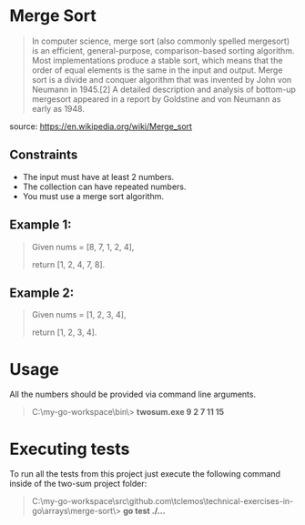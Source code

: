 # Merge Sort

> In computer science, merge sort (also commonly spelled mergesort) is an efficient, general-purpose, comparison-based sorting algorithm. Most implementations produce a stable sort, which means that the order of equal elements is the same in the input and output. Merge sort is a divide and conquer algorithm that was invented by John von Neumann in 1945.[2] A detailed description and analysis of bottom-up mergesort appeared in a report by Goldstine and von Neumann as early as 1948.

source: https://en.wikipedia.org/wiki/Merge_sort

## Constraints
- The input must have at least 2 numbers.
- The collection can have repeated numbers.
- You must use a merge sort algorithm.

## Example 1: 
> Given nums = [8, 7, 1, 2, 4],
> 
> return [1, 2, 4, 7, 8].

## Example 2:
> Given nums = [1, 2, 3, 4],
> 
> return [1, 2, 3, 4].

# Usage
All the numbers should be provided via command line arguments.

> C:\\my-go-workspace\\bin\\> __twosum.exe 9 2 7 11 15__

# Executing tests

To run all the tests from this project just execute the following command inside of the two-sum project folder:
> C:\\my-go-workspace\\src\\github.com\\tclemos\\technical-exercises-in-go\\arrays\\merge-sort\\> __go test ./...__
